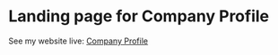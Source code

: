 # Landing page for Company Profile

See my website live: [Company Profile](https://webdevabdullah.github.io/company-profile/)
